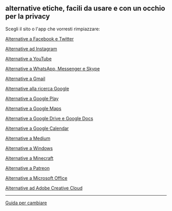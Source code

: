 ## alternative etiche, facili da usare e con un occhio per la privacy

Scegli il sito o l'app che vorresti rimpiazzare: 

[Alternative a Facebook e Twitter](facebook)

[Alternative ad Instagram](instagram)

[Alternative a YouTube](youtube)

[Alternative a WhatsApp, Messenger e Skype](whatsapp-skype)

[Alternative a Gmail](gmail)

[Alternative alla ricerca Google](ricerca-google)

[Alternative a Google Play](google-play)

[Alternative a Google Maps](google-maps)

[Alternative a Google Drive e Google Docs](google-drive-docs)

[Alternative a Google Calendar](google-calendar)

[Alternative a Medium](medium)

[Alternative a Windows](windows)

[Alternative a Minecraft](minecraft)

[Alternative a Patreon](patreon)

[Alternative a Microsoft Office](office)

[Alternative ad Adobe Creative Cloud](adobe-cc)

<hr/>

[Guida per cambiare](guida)
